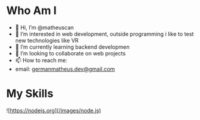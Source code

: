 ﻿# Who Am I
- 👋 Hi, I’m @matheuscan
- 👀 I’m interested in web development, outside programming i like to test new technologies like VR 
- 🌱 I’m currently learning backend developmen
- 💞️ I’m looking to collaborate on web projects
- 📫 How to reach me:
- email: germanmatheus.dev@gmail.com

# My Skills

![https://nodejs.org](/images/node.js)
